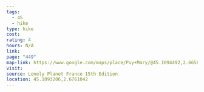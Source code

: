 ```yaml
---
tags:
  - 4S
  - hike
type: hike
cost: 
rating: 4
hours: N/A
link: 
page: "449"
map-link: https://www.google.com/maps/place/Puy+Mary/@45.1094492,2.6658723,15z/data=!3m1!4b1!4m6!3m5!1s0x47f7e5835a9ebafd:0xd0be4dddf4b68a84!8m2!3d45.109435!4d2.676172!16s%2Fg%2F122whgy1?entry=ttu&g_ep=EgoyMDI0MTAyOS4wIKXMDSoASAFQAw%3D%3D
visit: 
source: Lonely Planet France 15th Edition
location: 45.1093206,2.6761042
---
```

